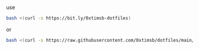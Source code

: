 use
```bash
bash <(curl -s https://bit.ly/0xtimsb-dotfiles)
```

or

```bash
bash <(curl -s https://raw.githubusercontent.com/0xtimsb/dotfiles/main/setup.sh)
```
